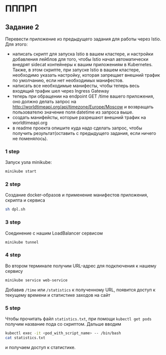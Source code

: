 # ПППРП

## Задание 2

Перевести приложение из предыдущего задания для работы через Istio. Для этого:
* написать скрипт для запуска Istio в вашем кластере, и настройки добавления лейблов для того, чтобы Istio начал автоматически внедрят sidecat контейнеры к вашим приложениям в Kubernetes. Также, в этом скрипте, при запуске Istio в вашем кластере, необходимо указать настройку, которая запрещает внешний трафик по умолчанию, если нет необходимых манифестов.
* написать все необходимые манифесты, чтобы теперь весь входящий трафик шел через Ingress Gateway
* теперь при обращении на endpoint GET /time вашего приложения, оно должно делать запрос на http://worldtimeapi.org/api/timezone/Europe/Moscow и возвращать пользователю значение поля datetime из запроса выше.
* создать манифейсты, которые разрешают внешний трафик на worldtimeapi.org
* в readme проекта опишите куда надо сделать запрос, чтобы получить результат(оставить с предыдущего задания, если ничего не поменялось).


### 1 step

Запуск узла minikube:
```bash
minikube start
```

### 2 step

Создание docker-образов и применение манифестов приложения, скрипта и сервиса
```bash
sh dpl.sh
```

### 3 step 

Соединение с нашим LoadBalancer сервисом
```bash
minikube tunnel
```

### 4 step
Во втором терминале получим URL-адрес для подключения к нашему сервису
```bash
minikube service web-service
```
Добавив `/time` или `/statistics` к полученному URL, появится доступ к текущему времени и статистике заходов на сайт  

### 5 step
Чтобы прочитать файл `statistics.txt`, при помощи `kubectl get pods` получим название пода со скриптом.
Дальше вводим 
```bash
kubectl exec -it <pod_with_script_name> -- /bin/bash
cat statistics.txt
```
и получаем доступ к статистике.
